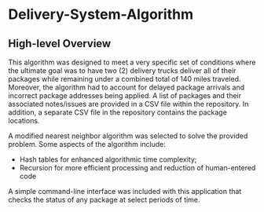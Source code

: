 <h1> Delivery-System-Algorithm </h1>

<h2>High-level Overview</h2>
This algorithm was designed to meet a very specific set of conditions where the ultimate goal was to have two (2) delivery trucks deliver all of their packages
while remaining under a combined total of 140 miles traveled. Moreover, the algorithm had to account for delayed package arrivals and incorrect package addresses being applied. A list of packages and
their associated notes/issues are provided in a CSV file within the repository. In addition, a separate CSV file in the repository contains the package locations. <br>

A modified nearest neighbor algorithm was selected to solve the provided problem. Some aspects of the algorithm include:
<ul>
  <li>Hash tables for enhanced algorithmic time complexity;</li>
  <li>Recursion for more efficient processing and reduction of human-entered code</li>
</ul>

A simple command-line interface was included with this application that checks the status of any package at select periods of time. 
